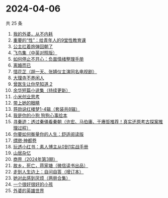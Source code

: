 # 2024-04-06

共 25 条

<!-- BEGIN WEREAD -->
<!-- 最后更新时间 2024-04-06 16:01:02 +0800 -->
1. [我的外婆，从不内耗](https://weread.qq.com/web/bookDetail/1b732f30813ab8b37g0121a2)
1. [重要的“性”：给青年人的9堂性教育课](https://weread.qq.com/web/bookDetail/7e732d50813ab8508g0130ad)
1. [公主扛着炮弹回朝了](https://weread.qq.com/web/bookDetail/d78323b0813ab8b39g011bf4)
1. [飞鸟集（中英对照版）](https://weread.qq.com/web/bookDetail/d8832880813ab8b0eg012786)
1. [如何停止不开心：负面情绪整理手册](https://weread.qq.com/web/bookDetail/d3e326d0813ab8b0cg017513)
1. [离婚而已](https://weread.qq.com/web/bookDetail/c22325b0813ab8b32g014a88)
1. [惜花芷（胡一天、张婧仪主演同名电视剧）](https://weread.qq.com/web/bookDetail/3e5322805de0693e5700dab)
1. [大理寺不养闲人](https://weread.qq.com/web/bookDetail/e9432d60813ab8b39g010085)
1. [曾医生让你早知道.2](https://weread.qq.com/web/bookDetail/0c532df0813ab7126g019943)
1. [余华短篇小说集（持续更新）](https://weread.qq.com/web/bookDetail/59132390813ab8a77g019daa)
1. [小米创业思考](https://weread.qq.com/web/bookDetail/43832a10813ab703dg011c78)
1. [带上她的眼睛](https://weread.qq.com/web/bookDetail/54d329f071eb631654de262)
1. [蒋勋说红楼梦1-4辑（套装共8辑）](https://weread.qq.com/web/bookDetail/27632a207165bb05276e811)
1. [我是你的小狗 狗狗心事绘本](https://weread.qq.com/web/bookDetail/db632150813ab7ae0g014faa)
1. [寻秦迹：透过秦俑看秦朝（许宏、马伯庸、于赓哲推荐！真实还原考古探案推理过程）](https://weread.qq.com/web/bookDetail/f9532e50813ab8a7eg01777c)
1. [你要如何衡量你的人生：舒适阅读版](https://weread.qq.com/web/bookDetail/4ee32e00715acf414ee40c6)
1. [缥缈·神都卷](https://weread.qq.com/web/bookDetail/d5b32bb0721b08c8d5b7a1b)
1. [玩透小红书：素人博主从0到1实战手册](https://weread.qq.com/web/bookDetail/c0a32800813ab8988g0198f7)
1. [山居杂忆](https://weread.qq.com/web/bookDetail/90432270813ab8a7eg018ba7)
1. [商界（2024年第3期）](https://weread.qq.com/web/bookDetail/74e32c90813ab8b26g018774)
1. [故乡，死亡，蒋家塘（微信读书出品）](https://weread.qq.com/web/bookDetail/68d32e90813ab8735g015b28)
1. [走到人生边上：自问自答（增订本）](https://weread.qq.com/web/bookDetail/b9a325207169ff24b9a44bb)
1. [她对此感到厌烦（两册合集）](https://weread.qq.com/web/bookDetail/e8732330813ab8a71g0131d1)
1. [一个很好很好的小孩](https://weread.qq.com/web/bookDetail/36d32cc072051fb836d5f01)
1. [外婆的英雄世界](https://weread.qq.com/web/bookDetail/af132330719d6201af1be0f)
<!-- END WEREAD -->